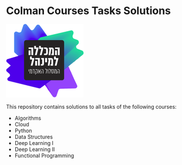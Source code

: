 # Colman Courses Tasks Solutions

![image](logo-colman.png)

This repository contains solutions to all tasks of the following courses:

- Algorithms
- Cloud
- Python
- Data Structures
- Deep Learning I
- Deep Learning II
- Functional Programming